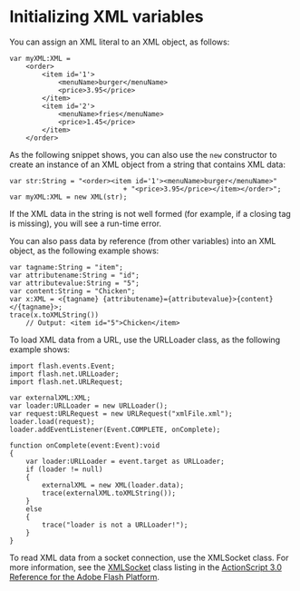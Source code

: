# Initializing XML variables

You can assign an XML literal to an XML object, as follows:

    var myXML:XML =
        <order>
            <item id='1'>
                <menuName>burger</menuName>
                <price>3.95</price>
            </item>
            <item id='2'>
                <menuName>fries</menuName>
                <price>1.45</price>
            </item>
        </order>

As the following snippet shows, you can also use the `new` constructor to create
an instance of an XML object from a string that contains XML data:

    var str:String = "<order><item id='1'><menuName>burger</menuName>"
                                + "<price>3.95</price></item></order>";
    var myXML:XML = new XML(str);

If the XML data in the string is not well formed (for example, if a closing tag
is missing), you will see a run-time error.

You can also pass data by reference (from other variables) into an XML object,
as the following example shows:

    var tagname:String = "item";
    var attributename:String = "id";
    var attributevalue:String = "5";
    var content:String = "Chicken";
    var x:XML = <{tagname} {attributename}={attributevalue}>{content}</{tagname}>;
    trace(x.toXMLString())
        // Output: <item id="5">Chicken</item>

To load XML data from a URL, use the URLLoader class, as the following example
shows:

    import flash.events.Event;
    import flash.net.URLLoader;
    import flash.net.URLRequest;

    var externalXML:XML;
    var loader:URLLoader = new URLLoader();
    var request:URLRequest = new URLRequest("xmlFile.xml");
    loader.load(request);
    loader.addEventListener(Event.COMPLETE, onComplete);

    function onComplete(event:Event):void
    {
        var loader:URLLoader = event.target as URLLoader;
        if (loader != null)
        {
            externalXML = new XML(loader.data);
            trace(externalXML.toXMLString());
        }
        else
        {
            trace("loader is not a URLLoader!");
        }
    }

To read XML data from a socket connection, use the XMLSocket class. For more
information, see the
[XMLSocket](https://help.adobe.com/en_US/FlashPlatform/reference/actionscript/3/flash/net/XMLSocket.html)
class listing in the
[ActionScript 3.0 Reference for the Adobe Flash Platform](https://help.adobe.com/en_US/FlashPlatform/reference/actionscript/3/index.html).
